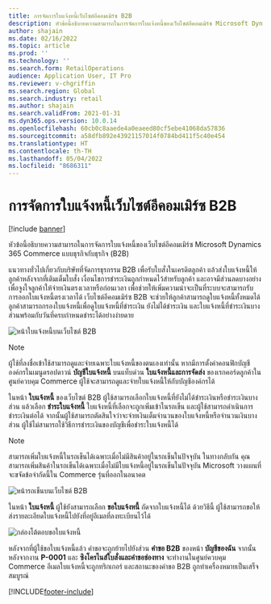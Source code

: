 ```yaml
---
title: การจัดการใบแจ้งหนี้เว็บไซต์อีคอมเมิร์ซ B2B
description: หัวข้อนี้อธิบายความสามารถในการจัดการใบแจ้งหนี้ของเว็บไซต์อีคอมเมิร์ซ Microsoft Dynamics 365 Commerce แบบธุรกิจกับธุรกิจ (B2B)
author: shajain
ms.date: 02/16/2022
ms.topic: article
ms.prod: ''
ms.technology: ''
ms.search.form: RetailOperations
audience: Application User, IT Pro
ms.reviewer: v-chgriffin
ms.search.region: Global
ms.search.industry: retail
ms.author: shajain
ms.search.validFrom: 2021-01-31
ms.dyn365.ops.version: 10.0.14
ms.openlocfilehash: 60cb0c8aaede4a0eaeed80cf5ebe41068da57836
ms.sourcegitcommit: a58dfb892e43921157014f0784bd411f5c40e454
ms.translationtype: HT
ms.contentlocale: th-TH
ms.lasthandoff: 05/04/2022
ms.locfileid: "8686311"
---
```

# <a name="invoice-management-for-b2b-e-commerce-websites"></a>การจัดการใบแจ้งหนี้เว็บไซต์อีคอมเมิร์ซ B2B

[!include [banner](../../includes/banner.md)]

หัวข้อนี้อธิบายความสามารถในการจัดการใบแจ้งหนี้ของเว็บไซต์อีคอมเมิร์ซ Microsoft Dynamics 365 Commerce แบบธุรกิจกับธุรกิจ (B2B)

แนวทางทั่วไปเกี่ยวกับบริษัทที่จัดการธุรกรรม B2B เพื่อรับใบสั่งในเครดิตลูกค้า แล้วส่งใบแจ้งหนี้ให้ลูกค้าหลังจากที่เติมเต็มใบสั่ง เงื่อนไขการชำระเงินถูกกําหนดไว้สำหรับลูกค้า และอาจมีส่วนลดบางอย่างเพื่อจูงใจลูกค้าให้จ่ายเงินตรงเวลาหรือก่อนเวลา เพื่อช่วยให้เพิ่มความน่าจะเป็นที่ระบบจะสามารถรับการออกใบแจ้งหนี้ตรงเวลาได้ เว็บไซต์อีคอมเมิร์ซ B2B จะช่วยให้ลูกค้าสามารถดูใบแจ้งหนี้ทั้งหมดได้ ลูกค้าสามารถกรองใบแจ้งหนี้เพื่อดูใบแจ้งหนี้ที่ชําระเงิน ยังไม่ได้ชําระเงิน และใบแจ้งหนี้ที่ชําระเงินบางส่วนพร้อมกับวันที่ครบกําหนดชําระได้อย่างง่ายดาย

![หน้าใบแจ้งหนี้บนเว็บไซต์ B2B](../media/ViewInvoices.png)

> [!NOTE]
> ผู้ใช้ที่ลงชื่อเข้าใช้สามารถดูและจ่ายเฉพาะใบแจ้งหนี้ของตนเองเท่านั้น หากมีการตั้งค่าคอนฟิกบัญชีองค์กรในเมนูดรอปดาวน์ **บัญชีใบแจ้งหนี้** บนแท็บด่วน **ใบแจ้งหนี้และการจัดส่ง** ของเรกคอร์ดลูกค้าในศูนย์ควบคุม Commerce ผู้ใช้จะสามารถดูและจ่ายใบแจ้งหนี้ให้กับบัญชีองค์กรได้

ในหน้า **ใบแจ้งหนี้** ของเว็บไซต์ B2B ผู้ใช้สามารถเลือกใบแจ้งหนี้ที่ยังไม่ได้ชําระเงินหรือชําระเงินบางส่วน แล้วเลือก **ชําระใบแจ้งหนี้** ใบแจ้งหนี้ที่เลือกจะถูกเพิ่มเข้าในรถเข็น และผู้ใช้สามารถดําเนินการชำระเงินต่อได้ จากนั้นผู้ใช้สามารถตัดสินใจว่าจะจ่ายเงินเต็มจํานวนของใบแจ้งหนี้หรือจํานวนเงินบางส่วน ผู้ใช้ไม่สามารถใช้วิธีการชำระเงินของบัญชีเพื่อชำระใบแจ้งหนี้ได้

> [!NOTE]
> สามารถเพิ่มใบแจ้งหนี้ในรถเข็นได้เฉพาะเมื่อไม่มีสินค้าอยู่ในรถเข็นในปัจจุบัน ในทางกลับกัน คุณสามารถเพิ่มสินค้าในรถเข็นได้เฉพาะเมื่อไม่มีใบแจ้งหนี้อยู่ในรถเข็นในปัจจุบัน Microsoft วางแผนที่จะขจัดข้อจํากัดนี้ใน Commerce รุ่นที่ออกในอนาคต

![หน้ารถเข็นบนเว็บไซต์ B2B](../media/PayInvoice.png)

ในหน้า **ใบแจ้งหนี้** ผู้ใช้ยังสามารถเลือก **ขอใบแจ้งหนี้** ถัดจากใบแจ้งหนี้ได้ ด้วยวิธีนี้ ผู้ใช้สามารถขอให้ส่งรายละเอียดใบแจ้งหนี้ไปยังที่อยู่อีเมลที่ลงทะเบียนไว้ได้

![กล่องโต้ตอบขอใบแจ้งหนี้](../media/RequestInvoice2.png)

หลังจากที่ผู้ใช้ขอใบแจ้งหนี้แล้ว คำขอจะถูกย้ายไปยังส่วน **คำขอ B2B** ของหน้า **บัญชีของฉัน** จากนั้นหลังจากงาน **P-0001** และ **ซิงโครไนส์ใบสั่งและคำขอช่องทาง** จะทำงานในศูนย์ควบคุม Commerce อีเมลใบแจ้งหนี้จะถูกทริกเกอร์ และสถานะของคำขอ B2B ถูกทำเครื่องหมายเป็นเสร็จสมบูรณ์

[!INCLUDE[footer-include](../../includes/footer-banner.md)]
